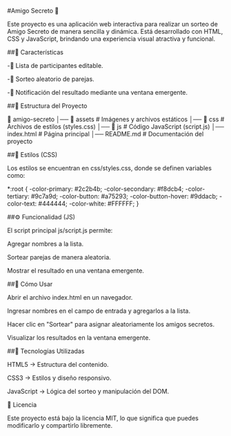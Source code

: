 #Amigo Secreto 🎁

Este proyecto es una aplicación web interactiva para realizar un sorteo de Amigo Secreto de manera sencilla y dinámica. Está desarrollado con HTML, CSS y JavaScript, brindando una experiencia visual atractiva y funcional.

##🚀 Características

-🔢 Lista de participantes editable.

-🎲 Sorteo aleatorio de parejas.

-🔔 Notificación del resultado mediante una ventana emergente.

##📂 Estructura del Proyecto

📂 amigo-secreto
│── 📁 assets         # Imágenes y archivos estáticos
│── 📁 css            # Archivos de estilos (styles.css)
│── 📁 js             # Código JavaScript (script.js)
│── index.html        # Página principal
│── README.md         # Documentación del proyecto

##🎨 Estilos (CSS)

Los estilos se encuentran en css/styles.css, donde se definen variables como:

*:root {
    -color-primary: #2c2b4b;
    -color-secondary: #f8dcb4;
    -color-tertiary: #9c7a9d;
    -color-button: #a75293;
    -color-button-hover: #9ddacb;
    -color-text: #444444;
    -color-white: #FFFFFF;
}

##⚙️ Funcionalidad (JS)

El script principal js/script.js permite:

Agregar nombres a la lista.

Sortear parejas de manera aleatoria.

Mostrar el resultado en una ventana emergente.

##📜 Cómo Usar

Abrir el archivo index.html en un navegador.

Ingresar nombres en el campo de entrada y agregarlos a la lista.

Hacer clic en "Sortear" para asignar aleatoriamente los amigos secretos.

Visualizar los resultados en la ventana emergente.

##📌 Tecnologías Utilizadas

HTML5 → Estructura del contenido.

CSS3 → Estilos y diseño responsivo.

JavaScript → Lógica del sorteo y manipulación del DOM.


📜 Licencia

Este proyecto está bajo la licencia MIT, lo que significa que puedes modificarlo y compartirlo libremente.

